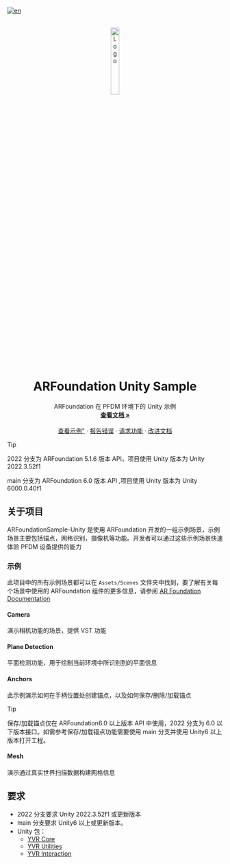 [![en](https://img.shields.io/badge/lang-en-red.svg)](./README.md)

<br />
<div align="center">
    <a href="{{PROJECT_REPO_URL}}">
        <img src="https://www.pfdm.cn/en/static/img/logo.2b1b07e.png" alt="Logo" width="20%">
    </a>
    <h1 align="center">ARFoundation Unity Sample</h1>
    <p align="center">
        ARFoundation 在 PFDM 环境下的 Unity 示例
        <br />
        <a href="https://github.com/PlayForDreamDevelopers/ARFoundationSample-Unity/blob/main/README.zh.md"><strong>查看文档 »</strong></a>
        <br />
        <br />
        <a href="https://github.com/PlayForDreamDevelopers/ARFoundationSample-Unity#示例">查看示例"</a>
        &middot;
        <a href="https://github.com/PlayForDreamDevelopers/ARFoundationSample-Unity/issues/new?template=bug_report.yml">报告错误</a>
        &middot;
        <a href="https://github.com/PlayForDreamDevelopers/ARFoundationSample-Unity/issues/new?template=feature_request.yml">请求功能</a>
        &middot;
        <a href="https://github.com/PlayForDreamDevelopers/ARFoundationSample-Unity/issues/new?template=documentation_update.yml">改进文档</a>
    </p>

</div>

> [!tip]
>
> 2022 分支为 ARFoundation 5.1.6 版本 API，项目使用 Unity 版本为 Unity 2022.3.52f1
> 
> main 分支为 ARFoundation 6.0 版本 API ,项目使用 Unity 版本为 Unity 6000.0.40f1

## 关于项目

ARFoundationSample-Unity 是使用 ARFoundation 开发的一组示例场景，示例场景主要包括锚点，网格识别，摄像机等功能。开发者可以通过这些示例场景快速体验 PFDM 设备提供的能力

### 示例

此项目中的所有示例场景都可以在 `Assets/Scenes` 文件夹中找到，要了解有关每个场景中使用的 ARFoundation 组件的更多信息，请参阅 [AR Foundation Documentation](https://docs.unity3d.com/Packages/com.unity.xr.arfoundation@6.1/manual/index.html)

#### Camera

演示相机功能的场景，提供 VST 功能

#### Plane Detection

平面检测功能，用于绘制当前环境中所识别到的平面信息

#### Anchors

此示例演示如何在手柄位置处创建锚点，以及如何保存/删除/加载锚点
> [!tip]
>
> 保存/加载锚点仅在 ARFoundation6.0 以上版本 API 中使用，2022 分支为 6.0 以下版本接口。如需参考保存/加载锚点功能需要使用 main 分支并使用 Unity6 以上版本打开工程。

#### Mesh

演示通过真实世界扫描数据构建网格信息

## 要求


- 2022 分支要求 Unity 2022.3.52f1 或更新版本
- main 分支要求 Unity6 以上或更新版本。
- Unity 包：
  -  [YVR Core](https://github.com/PlayForDreamDevelopers/com.yvr.core-mirror)
    -   [YVR Utilities](https://github.com/PlayForDreamDevelopers/com.yvr.Utilities-mirror)
    -   [YVR Interaction](https://github.com/PlayForDreamDevelopers/com.yvr.interaction-mirror)

